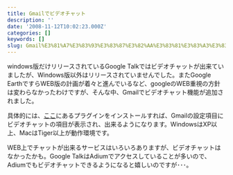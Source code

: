 ```yaml
---
title: Gmailでビデオチャット
description: ''
date: '2008-11-12T10:02:23.000Z'
categories: []
keywords: []
slug: Gmail%E3%81%A7%E3%83%93%E3%83%87%E3%82%AA%E3%83%81%E3%83%A3%E3%83%83%E3%83%88
---
```

windows版だけリリースされているGoogle Talkではビデオチャットが出来ていましたが、Windows版以外はリリースされていませんでした。またGoogle EarthですらWEB版の計画が着々と進んでいるなど、googleのWEB重視の方針は変わらなかったわけですが、そんな中、Gmailでビデオチャット機能が追加されました。

具体的には、[ここ](http://mail.google.com/videochat)にあるプラグインをインストールすれば、Gmailの設定項目にビデオチャットの項目が表示され、出来るようになります。WindowsはXP以上、MacはTiger以上が動作環境です。

WEB上でチャットが出来るサービスはいろいろありますが、ビデオチャットはなかったかも。Google TalkはAdiumでアクセスしていることが多いので、Adiumでもビデオチャットできるようになると嬉しいのですが･･･。